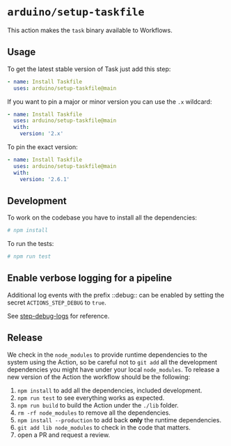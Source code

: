 # `arduino/setup-taskfile`

This action makes the `task` binary available to Workflows.

## Usage

To get the latest stable version of Task just add this step:

```yaml
- name: Install Taskfile
  uses: arduino/setup-taskfile@main
```

If you want to pin a major or minor version you can use the `.x` wildcard:

```yaml
- name: Install Taskfile
  uses: arduino/setup-taskfile@main
  with:
    version: '2.x'
```

To pin the exact version:

```yaml
- name: Install Taskfile
  uses: arduino/setup-taskfile@main
  with:
    version: '2.6.1'
```

## Development

To work on the codebase you have to install all the dependencies:

```sh
# npm install
```

To run the tests:

```sh
# npm run test
```

## Enable verbose logging for a pipeline
Additional log events with the prefix ::debug:: can be enabled by setting the secret `ACTIONS_STEP_DEBUG` to `true`.

See [step-debug-logs](https://github.com/actions/toolkit/blob/master/docs/action-debugging.md#step-debug-logs) for reference.

## Release

We check in the `node_modules` to provide runtime dependencies to the system
using the Action, so be careful not to `git add` all the development dependencies
you might have under your local `node_modules`. To release a new version of the
Action the workflow should be the following:

1. `npm install` to add all the dependencies, included development.
1. `npm run test` to see everything works as expected.
1. `npm run build` to build the Action under the `./lib` folder.
1. `rm -rf node_modules` to remove all the dependencies.
1. `npm install --production` to add back **only** the runtime dependencies.
1. `git add lib node_modules` to check in the code that matters.
1. open a PR and request a review.
